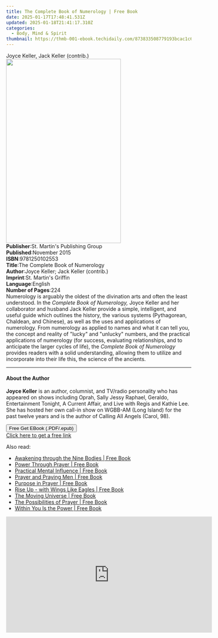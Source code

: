 ```yaml
---
title: The Complete Book of Numerology | Free Book
date: 2025-01-17T17:48:41.531Z
updated: 2025-01-18T21:41:17.310Z
categories:
  - Body, Mind & Spirit
thumbnail: https://thmb-001-ebook.techidaily.com/873833508779193bcac1c659d29c5ee562ece2660c5659bbfaff72daac690d85.jpg
---
```

<main id="book-container">
  <div class="flex flex-col">
    <div class="book-brief flex-1 py-6 px-4 sm:p-6 md:py-10 md:px-8">
      <!-- brief-->
      <div class="book-brief-main">Joyce Keller, Jack Keller (contrib.)</div>
    </div>
    <div
      class="book-meta-info flex-1 grid gap-4 col-start-1 col-end-3 row-start-1 sm:mb-6 sm:grid-cols-4 lg:gap-6 lg:col-start-2 lg:row-end-6 lg:row-span-6 lg:mb-0"
    >
      <div
        class="book-meta-info-left place-content-center mt-4 p-4 text-sm leading-6 col-start-2 col-span-2 dark:text-slate-400"
      >
        <img
          class="w-full h-500 object-cover rounded-lg sm:h-255 sm:col-span-2 lg:col-span-full"
          src="https://img-001-ebook.techidaily.com/7b88c0c03ea3c9fb275f0e4a7e7347964e46b7c7fc08dfc77c4758a0478a9c9b.jpg"
          alt=""
          width="312"
          height="500"
        />
      </div>
      <div
        class="book-meta-info-right mt-2 col-start-1 row-start-2 col-span-3 self-center"
      >
        <!-- meta data  -->
        <div class="flex flex-col px-4 md:px-8">
          <div class="flex-1">
            <strong>Publisher</strong>:<span class="px-2"
              >St. Martin&#39;s Publishing Group</span
            >
          </div>
          <div class="flex-1">
            <strong>Published</strong>:<span class="px-2">November 2015</span>
          </div>
          <div class="flex-1">
            <strong>ISBN</strong>:<span class="px-2">9781250102553</span>
          </div>
          <div class="flex-1">
            <strong>Title</strong>:<span class="px-2"
              >The Complete Book of Numerology</span
            >
          </div>
          <div class="flex-1">
            <strong>Author</strong>:<span class="px-2"
              >Joyce Keller; Jack Keller (contrib.)</span
            >
          </div>
          <div class="flex-1">
            <strong>Imprint</strong>:<span class="px-2"
              >St. Martin&#39;s Griffin</span
            >
          </div>
          <div class="flex-1">
            <strong>Language</strong>:<span class="px-2">English</span>
          </div>
          <div class="flex-1">
            <strong>Number of Pages</strong>:<span class="px-2">224</span>
          </div>
        </div>
      </div>
    </div>
    <div class="book-description flex-1 py-6 px-4 sm:p-6 md:py-10 md:px-8">
      <div class="book-description-main">
        <div accordion-content="" id="description">
          Numerology is arguably the oldest of the divination arts and often the
          least understood. In the <i>Complete Book of Numerology,</i> Joyce
          Keller and her collaborator and husband Jack Keller provide a simple,
          intelligent, and useful guide which outlines the history, the various
          systems (Pythagorean, Chaldean, and Chinese), as well as the uses and
          applications of numerology. From numerology as applied to names and
          what it can tell you, the concept and reality of "lucky" and "unlucky"
          numbers, and the practical applications of numerology (for success,
          evaluating relationships, and to anticipate the larger cycles of
          life), the <i>Complete Book of Numerology</i> provides readers with a
          solid understanding, allowing them to utilize and incorporate into
          their life this, the science of the ancients.
        </div>
      </div>
    </div>
    <div class="book-excerpts flex-1 py-6 px-4 sm:p-6 md:py-10 md:px-8">
      <!-- excerpts-->
      <div class="book-excerpts-main">
        <hr />
        <h4 class="placeholder placeholder-heading">
          <span>About the Author</span>
        </h4>
        <p>
          <b>Joyce Keller</b> is an author, columnist, and TV/radio personality
          who has appeared on shows including Oprah, Sally Jessy Raphael,
          Geraldo, Entertainment Tonight, A Current Affair, and Live with Regis
          and Kathie Lee. She has hosted her own call-in show on WGBB-AM (Long
          Island) for the past twelve years and is the author of Calling All
          Angels (Carol, 98).
        </p>
      </div>
    </div>
    <div
      class="book-about-author flex-1 py-6 px-4 sm:p-6 md:py-10 md:px-8"
    ></div>
    <div class="book-free-get flex-1 py-6 px-4 sm:p-6 md:py-10 md:px-8">
      <button
        id="btn-free-get"
        class="bg-blue-500 hover:bg-blue-700 text-white font-bold py-2 px-4 rounded"
      >
        Free Get EBook (.PDF/.epub)
      </button>
      <div id="countdown-display" class="px-2 text-lg mt-2"></div>
      <a
        id="free-link"
        class="hidden bg-blue-500 hover:bg-blue-700 text-white font-bold py-2 px-4 rounded"
        href="https://www.ebooks.com/en-us/book/2225881/the-complete-book-of-numerology/joyce-keller/"
        target="_blank"
        >Click here to get a free link</a
      >
    </div>
    <script>
      let countdownTime = 0;
      let countdownInterval = null;
      document
        .getElementById('btn-free-get')
        .addEventListener('click', startCountdown);
      function startCountdown() {
        countdownTime = new Date().getTime() + 60000 * 3;
        countdownInterval = setInterval(updateCountdown, 1000);
        document.getElementById('btn-free-get').disabled = true;
        document
          .getElementById('btn-free-get')
          .classList.add('bg-gray-500', 'cursor-not-allowed');
      }
      function updateCountdown() {
        let currentTime = new Date().getTime();
        let timeLeft = countdownTime - currentTime;
        let secondsLeft = Math.floor(timeLeft / 1000);
        document.getElementById('countdown-display').innerHTML =
          `Remaining time: ${secondsLeft} seconds.`;
        if (secondsLeft <= 0) {
          clearInterval(countdownInterval);
          document.getElementById('btn-free-get').classList.add('hidden');
          document.getElementById('free-link').classList.remove('hidden');
          document.getElementById('countdown-display').innerHTML = '';
        }
      }
    </script>
  </div>
</main>

<ins class="adsbygoogle"
      style="display:block"
      data-ad-client="ca-pub-7571918770474297"
      data-ad-slot="8358498916"
      data-ad-format="auto"
      data-full-width-responsive="true"></ins>
    

<span class="atpl-alsoreadstyle">Also read:</span>
<div><ul>
<li><a href="https://novels-ebooks.techidaily.com/95650601-9781623171919-awakening-through-the-nine-bodies/"><u>Awakening through the Nine Bodies | Free Book</u></a></li>
<li><a href="https://novels-ebooks.techidaily.com/95652281-9781515412908-power-through-prayer/"><u>Power Through Prayer | Free Book</u></a></li>
<li><a href="https://novels-ebooks.techidaily.com/95652282-9781515412892-practical-mental-influence/"><u>Practical Mental Influence | Free Book</u></a></li>
<li><a href="https://novels-ebooks.techidaily.com/95652283-9781515412878-prayer-and-praying-men/"><u>Prayer and Praying Men | Free Book</u></a></li>
<li><a href="https://novels-ebooks.techidaily.com/95652289-9781515412755-purpose-in-prayer/"><u>Purpose in Prayer | Free Book</u></a></li>
<li><a href="https://novels-ebooks.techidaily.com/95643706-9781785354656-rise-up-with-wings-like-eagles/"><u>Rise Up - with Wings Like Eagles | Free Book</u></a></li>
<li><a href="https://novels-ebooks.techidaily.com/95643710-9781780991962-the-moving-universe/"><u>The Moving Universe | Free Book</u></a></li>
<li><a href="https://novels-ebooks.techidaily.com/95652295-9781515412960-the-possibilities-of-prayer/"><u>The Possibilities of Prayer | Free Book</u></a></li>
<li><a href="https://novels-ebooks.techidaily.com/95651852-9781101993460-within-you-is-the-power/"><u>Within You Is the Power | Free Book</u></a></li>
</ul></div>

<!-- affiliate ads begin -->
<iframe width="560" height="315" src="https://www.youtube.com/embed/zAzTErKy6h8?si=vi5z3M9_7fW6qiAJ" title="YouTube video player" frameborder="0" allow="accelerometer; autoplay; clipboard-write; encrypted-media; gyroscope; picture-in-picture; web-share" referrerpolicy="strict-origin-when-cross-origin" allowfullscreen></iframe>
<!-- affiliate ads end -->


